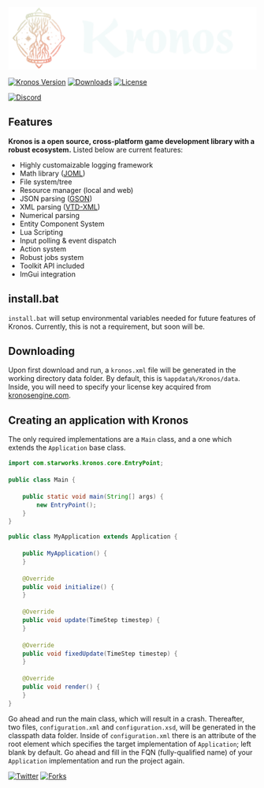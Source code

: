 ![logo](.githubassets/kronos_logo.svg)

[![Kronos Version](https://img.shields.io/badge/version-alpha%200.1-lightgrey)](https://acidfrog.net/)
[![Downloads](https://img.shields.io/github/downloads/tempsies/kronos/total)](https://github.com/Tempsies/Kronos)
[![License](https://img.shields.io/github/license/tempsies/kronos)](https://www.mozilla.org/en-US/MPL/2.0/)

[![Discord](https://img.shields.io/discord/880676053729837057?color=blue&label=discord&logo=Discord)](https://discord.gg/ChBNXJUvx2)

## Features
**Kronos is a open source, cross-platform game development library with a robust ecosystem.** Listed below are current features:
- Highly customaizable logging framework
- Math library ([JOML](https://github.com/JOML-CI/JOML))
- File system/tree
- Resource manager (local and web)
- JSON parsing ([GSON](https://github.com/google/gson))
- XML parsing ([VTD-XML](https://github.com/dryade/vtd-xml))
- Numerical parsing
- Entity Component System
- Lua Scripting
- Input polling & event dispatch
- Action system
- Robust jobs system
- Toolkit API included
- ImGui integration

## install.bat
`install.bat` will setup environmental variables needed for future features of Kronos. Currently, this is not a requirement, but soon will be.

## Downloading
Upon first download and run, a `kronos.xml` file will be generated in the working directory data folder. By default, this is `%appdata%/Kronos/data`. Inside, you will need to specify your license key acquired from [kronosengine.com](https://kronosengine.com/).

## Creating an application with Kronos
The only required implementations are a `Main` class, and a one which extends the `Application` base class.

```java
import com.starworks.kronos.core.EntryPoint;

public class Main {

	public static void main(String[] args) {
		new EntryPoint();
	}
}
```
```java
public class MyApplication extends Application {

	public MyApplication() {
	}

	@Override
	public void initialize() {
	}

	@Override
	public void update(TimeStep timestep) {
	}

	@Override
	public void fixedUpdate(TimeStep timestep) {
	}

	@Override
	public void render() {
	}
}
```
Go ahead and run the main class, which will result in a crash. Thereafter, two files, `configuration.xml` and `configuration.xsd`, will be generated in the classpath data folder. Inside of `configuration.xml` there is an attribute of the root element which specifies the target implementation of `Application`; left blank by default. Go ahead and fill in the FQN (fully-qualified name) of your `Application` implementation and run the project again.

[![Twitter](https://img.shields.io/twitter/follow/AcidFrogLLC?style=social)](https://twitter.com/AcidFrogLLC)
[![Forks](https://img.shields.io/github/forks/tempsies/kronos?style=social)](https://github.com/Tempsies/Kronos)
